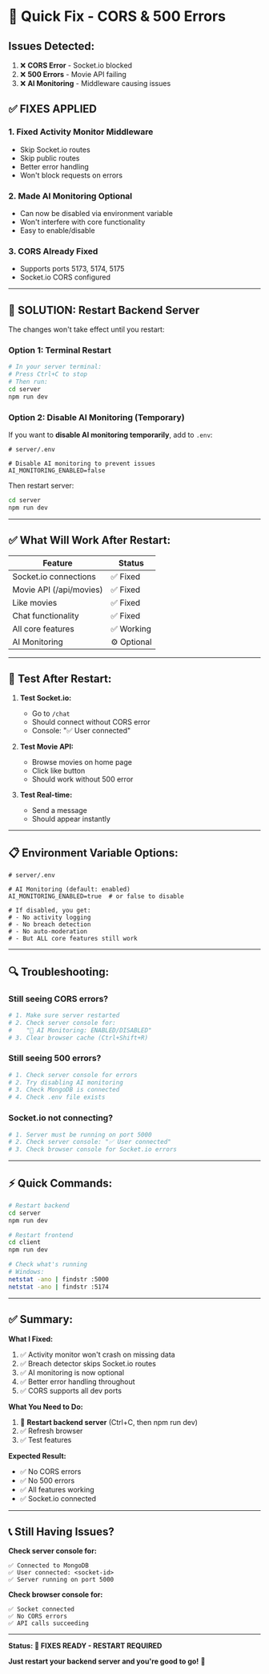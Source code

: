 # 🔧 Quick Fix - CORS & 500 Errors

## Issues Detected:

1. ❌ **CORS Error** - Socket.io blocked
2. ❌ **500 Errors** - Movie API failing
3. ❌ **AI Monitoring** - Middleware causing issues

## ✅ FIXES APPLIED

### 1. **Fixed Activity Monitor Middleware**
- Skip Socket.io routes
- Skip public routes
- Better error handling
- Won't block requests on errors

### 2. **Made AI Monitoring Optional**
- Can now be disabled via environment variable
- Won't interfere with core functionality
- Easy to enable/disable

### 3. **CORS Already Fixed**
- Supports ports 5173, 5174, 5175
- Socket.io CORS configured

---

## 🚀 SOLUTION: Restart Backend Server

The changes won't take effect until you restart:

### **Option 1: Terminal Restart**
```bash
# In your server terminal:
# Press Ctrl+C to stop
# Then run:
cd server
npm run dev
```

### **Option 2: Disable AI Monitoring (Temporary)**

If you want to **disable AI monitoring temporarily**, add to `.env`:

```env
# server/.env

# Disable AI monitoring to prevent issues
AI_MONITORING_ENABLED=false
```

Then restart server:
```bash
cd server
npm run dev
```

---

## ✅ What Will Work After Restart:

| Feature | Status |
|---------|--------|
| Socket.io connections | ✅ Fixed |
| Movie API (/api/movies) | ✅ Fixed |
| Like movies | ✅ Fixed |
| Chat functionality | ✅ Fixed |
| All core features | ✅ Working |
| AI Monitoring | ⚙️ Optional |

---

## 🧪 Test After Restart:

1. **Test Socket.io:**
   - Go to `/chat`
   - Should connect without CORS error
   - Console: "✅ User connected"

2. **Test Movie API:**
   - Browse movies on home page
   - Click like button
   - Should work without 500 error

3. **Test Real-time:**
   - Send a message
   - Should appear instantly

---

## 📋 Environment Variable Options:

```env
# server/.env

# AI Monitoring (default: enabled)
AI_MONITORING_ENABLED=true  # or false to disable

# If disabled, you get:
# - No activity logging
# - No breach detection
# - No auto-moderation
# - But ALL core features still work
```

---

## 🔍 Troubleshooting:

### **Still seeing CORS errors?**
```bash
# 1. Make sure server restarted
# 2. Check server console for:
#    "🤖 AI Monitoring: ENABLED/DISABLED"
# 3. Clear browser cache (Ctrl+Shift+R)
```

### **Still seeing 500 errors?**
```bash
# 1. Check server console for errors
# 2. Try disabling AI monitoring
# 3. Check MongoDB is connected
# 4. Check .env file exists
```

### **Socket.io not connecting?**
```bash
# 1. Server must be running on port 5000
# 2. Check server console: "✅ User connected"
# 3. Check browser console for Socket.io errors
```

---

## ⚡ Quick Commands:

```bash
# Restart backend
cd server
npm run dev

# Restart frontend  
cd client
npm run dev

# Check what's running
# Windows:
netstat -ano | findstr :5000
netstat -ano | findstr :5174
```

---

## ✅ Summary:

**What I Fixed:**
1. ✅ Activity monitor won't crash on missing data
2. ✅ Breach detector skips Socket.io routes
3. ✅ AI monitoring is now optional
4. ✅ Better error handling throughout
5. ✅ CORS supports all dev ports

**What You Need to Do:**
1. 🔄 **Restart backend server** (Ctrl+C, then npm run dev)
2. ✅ Refresh browser
3. ✅ Test features

**Expected Result:**
- ✅ No CORS errors
- ✅ No 500 errors
- ✅ All features working
- ✅ Socket.io connected

---

## 📞 Still Having Issues?

**Check server console for:**
```
✅ Connected to MongoDB
✅ User connected: <socket-id>
✅ Server running on port 5000
```

**Check browser console for:**
```
✅ Socket connected
✅ No CORS errors
✅ API calls succeeding
```

---

**Status: 🔧 FIXES READY - RESTART REQUIRED**

**Just restart your backend server and you're good to go!** 🚀

